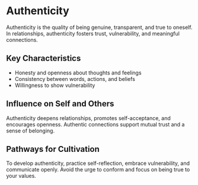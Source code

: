 # Authenticity

Authenticity is the quality of being genuine, transparent, and true to oneself. In relationships, authenticity fosters trust, vulnerability, and meaningful connections.

## Key Characteristics

- Honesty and openness about thoughts and feelings
- Consistency between words, actions, and beliefs
- Willingness to show vulnerability

## Influence on Self and Others

Authenticity deepens relationships, promotes self-acceptance, and encourages openness. Authentic connections support mutual trust and a sense of belonging.

## Pathways for Cultivation

To develop authenticity, practice self-reflection, embrace vulnerability, and communicate openly. Avoid the urge to conform and focus on being true to your values.
